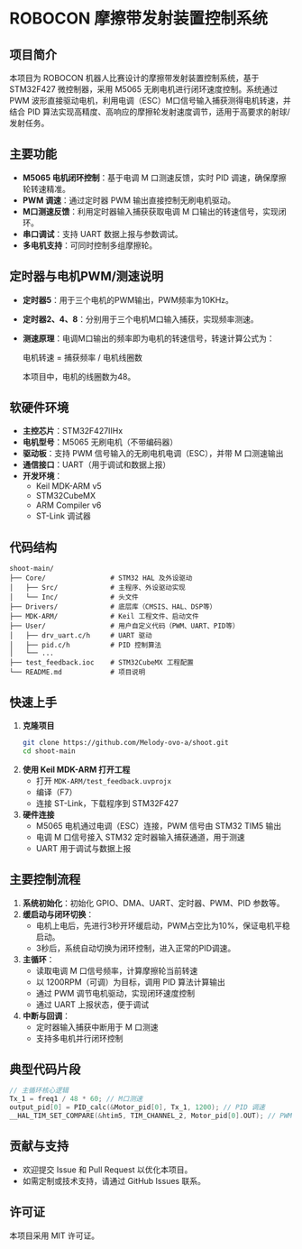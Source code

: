 # ROBOCON 摩擦带发射装置控制系统

## 项目简介
本项目为 ROBOCON 机器人比赛设计的摩擦带发射装置控制系统，基于 STM32F427 微控制器，采用 M5065 无刷电机进行闭环速度控制。系统通过 PWM 波形直接驱动电机，利用电调（ESC）M口信号输入捕获测得电机转速，并结合 PID 算法实现高精度、高响应的摩擦轮发射速度调节，适用于高要求的射球/发射任务。

## 主要功能
- **M5065 电机闭环控制**：基于电调 M 口测速反馈，实时 PID 调速，确保摩擦轮转速精准。
- **PWM 调速**：通过定时器 PWM 输出直接控制无刷电机驱动。
- **M口测速反馈**：利用定时器输入捕获获取电调 M 口输出的转速信号，实现闭环。
- **串口调试**：支持 UART 数据上报与参数调试。
- **多电机支持**：可同时控制多组摩擦轮。

## 定时器与电机PWM/测速说明
- **定时器5**：用于三个电机的PWM输出，PWM频率为10KHz。
- **定时器2、4、8**：分别用于三个电机M口输入捕获，实现频率测速。
- **测速原理**：电调M口输出的频率即为电机的转速信号，转速计算公式为：
  
  电机转速 = 捕获频率 / 电机线圈数
  
  本项目中，电机的线圈数为48。

## 软硬件环境
- **主控芯片**：STM32F427IIHx
- **电机型号**：M5065 无刷电机（不带编码器）
- **驱动板**：支持 PWM 信号输入的无刷电机电调（ESC），并带 M 口测速输出
- **通信接口**：UART（用于调试和数据上报）
- **开发环境**：
  - Keil MDK-ARM v5
  - STM32CubeMX
  - ARM Compiler v6
  - ST-Link 调试器

## 代码结构
```
shoot-main/
├── Core/                # STM32 HAL 及外设驱动
│   ├── Src/             # 主程序、外设驱动实现
│   └── Inc/             # 头文件
├── Drivers/             # 底层库（CMSIS、HAL、DSP等）
├── MDK-ARM/             # Keil 工程文件、启动文件
├── User/                # 用户自定义代码（PWM、UART、PID等）
│   ├── drv_uart.c/h     # UART 驱动
│   ├── pid.c/h          # PID 控制算法
│   └── ...
├── test_feedback.ioc    # STM32CubeMX 工程配置
└── README.md            # 项目说明
```

## 快速上手
1. **克隆项目**
   ```bash
   git clone https://github.com/Melody-ovo-a/shoot.git
   cd shoot-main
   ```
2. **使用 Keil MDK-ARM 打开工程**
   - 打开 `MDK-ARM/test_feedback.uvprojx`
   - 编译（F7）
   - 连接 ST-Link，下载程序到 STM32F427
3. **硬件连接**
   - M5065 电机通过电调（ESC）连接，PWM 信号由 STM32 TIM5 输出
   - 电调 M 口信号接入 STM32 定时器输入捕获通道，用于测速
   - UART 用于调试与数据上报

## 主要控制流程
1. **系统初始化**：初始化 GPIO、DMA、UART、定时器、PWM、PID 参数等。
2. **缓启动与闭环切换**：
   - 电机上电后，先进行3秒开环缓启动，PWM占空比为10%，保证电机平稳启动。
   - 3秒后，系统自动切换为闭环控制，进入正常的PID调速。
3. **主循环**：
   - 读取电调 M 口信号频率，计算摩擦轮当前转速
   - 以 1200RPM（可调）为目标，调用 PID 算法计算输出
   - 通过 PWM 调节电机驱动，实现闭环速度控制
   - 通过 UART 上报状态，便于调试
4. **中断与回调**：
   - 定时器输入捕获中断用于 M 口测速
   - 支持多电机并行闭环控制

## 典型代码片段
```c
// 主循环核心逻辑
Tx_1 = freq1 / 48 * 60; // M口测速
output_pid[0] = PID_calc(&Motor_pid[0], Tx_1, 1200); // PID 调速
__HAL_TIM_SET_COMPARE(&htim5, TIM_CHANNEL_2, Motor_pid[0].OUT); // PWM 输出
```

## 贡献与支持
- 欢迎提交 Issue 和 Pull Request 以优化本项目。
- 如需定制或技术支持，请通过 GitHub Issues 联系。

## 许可证
本项目采用 MIT 许可证。 